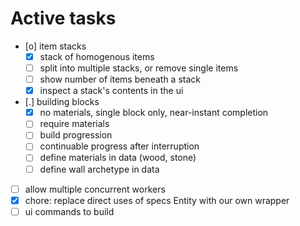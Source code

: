 # Active tasks

* [o] item stacks
	* [X] stack of homogenous items
	* [ ] split into multiple stacks, or remove single items
	* [ ] show number of items beneath a stack
	* [X] inspect a stack's contents in the ui
* [.] building blocks
	* [X] no materials, single block only, near-instant completion
	* [ ] require materials
	* [ ] build progression
	* [ ] continuable progress after interruption
	* [ ] define materials in data (wood, stone)
	* [ ] define wall archetype in data
* [ ] allow multiple concurrent workers
* [X] chore: replace direct uses of specs Entity with our own wrapper
* [ ] ui commands to build
